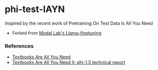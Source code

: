 # phi-test-IAYN

Inspired by the recent work of Pretraining On Test Data Is All You Need

* Forked from [Modal Lab's Llama-finetuning](https://github.com/modal-labs/llama-finetuning)


### References
- [Textbooks Are All You Need](https://arxiv.org/abs/2306.11644)
- [Textbooks Are All You Need II: phi-1.5 technical report](https://arxiv.org/abs/2309.05463)
